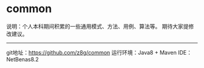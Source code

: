 # common

说明：个人本科期间积累的一些通用模式、方法、用例、算法等。
期待大家提修改建议。

----
git地址：https://github.com/z8g/common
运行环境：Java8 + Maven
IDE：NetBenas8.2
